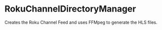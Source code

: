 # RokuChannelDirectoryManager
Creates the Roku Channel Feed and uses FFMpeg to generate the HLS files.
